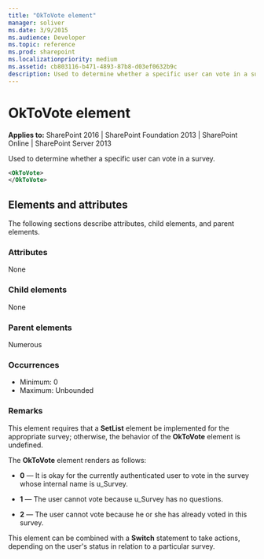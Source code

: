 ```yaml
---
title: "OkToVote element"
manager: soliver
ms.date: 3/9/2015
ms.audience: Developer
ms.topic: reference
ms.prod: sharepoint
ms.localizationpriority: medium
ms.assetid: cb803116-b471-4893-87b8-d03ef0632b9c
description: Used to determine whether a specific user can vote in a survey.
---
```


# OkToVote element

**Applies to:** SharePoint 2016 | SharePoint Foundation 2013 | SharePoint Online | SharePoint Server 2013
  
Used to determine whether a specific user can vote in a survey.
  
```XML
<OkToVote>
</OkToVote>
```

## Elements and attributes

The following sections describe attributes, child elements, and parent elements.

### Attributes

None
   
### Child elements

None
   
### Parent elements

Numerous 
   
### Occurrences

- Minimum: 0
- Maximum: Unbounded 
   
### Remarks

This element requires that a **SetList** element be implemented for the appropriate survey; otherwise, the behavior of the **OkToVote** element is undefined. 
  
The **OkToVote** element renders as follows: 
  
- **0** — It is okay for the currently authenticated user to vote in the survey whose internal name is u_Survey. 
    
- **1** — The user cannot vote because u_Survey has no questions. 
    
- **2** — The user cannot vote because he or she has already voted in this survey. 
    
This element can be combined with a **Switch** statement to take actions, depending on the user's status in relation to a particular survey. 
  
<br/>
